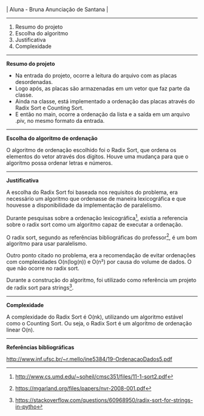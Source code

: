 | Aluna - Bruna Anunciação de Santana |

---
1. Resumo do projeto
2. Escolha do algoritmo
3. Justificativa
4. Complexidade
---
**Resumo do projeto** 

- Na entrada do projeto, ocorre a leitura do arquivo com as placas desordenadas. 
- Logo após, as placas são armazenadas em um vetor que faz parte da classe. 
- Ainda na classe, está implementado a ordenação das placas através do Radix Sort e Counting Sort. 
- E então no main, ocorre a ordenação da lista e a saída em um arquivo .piv, no mesmo formato da entrada.
---
**Escolha do algoritmo de ordenação**

O algoritmo de ordenação escolhido foi o Radix Sort, que ordena os elementos do vetor através dos dígitos. Houve uma mudança para que o algoritmo possa ordenar letras e números. 

---
**Justificativa**

A escolha do Radix Sort foi baseada nos requisitos do problema, era necessário um algoritmo que ordenasse de maneira lexicográfica e que houvesse a disponibilidade da implementação de paralelismo. 

Durante pesquisas sobre a ordenação lexicográfica[^1], existia a referencia sobre o radix sort como um algoritmo capaz de executar a ordenação. 

O radix sort, segundo as referências bibliográficas do professor[^2], é um bom algoritmo para usar paralelismo. 

Outro ponto citado no problema, era a recomendação de evitar ordenações com complexidades O(n(log(n)) e O(n²) por causa do volume de dados. O que não ocorre no radix sort.

Durante a construção do algoritmo, foi utilizado como referência um projeto de radix sort para strings[^3].

---
**Complexidade**

A complexidade do Radix Sort é O(nk), utilizando um algoritmo estável como o Counting Sort. Ou seja, o Radix Sort é um algoritmo de ordenação linear O(n).

---
**Referências bibliográficas**

[^1]:http://www.cs.umd.edu/~soheil/cmsc351/files/11-1-sort2.pdf
[^2]: https://mgarland.org/files/papers/nvr-2008-001.pdf
[^3]: https://stackoverflow.com/questions/60968950/radix-sort-for-strings-in-pytho

http://www.inf.ufsc.br/~r.mello/ine5384/19-OrdenacaoDados5.pdf

